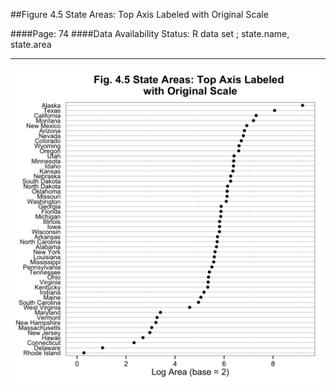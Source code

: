 ##Figure 4.5 State Areas: Top Axis Labeled with Original Scale

####Page: 74
####Data Availability Status: R data set ; state.name, state.area
***
![`State Areas: Top Axis Labeled with Original Scale`](fig04-05_state-areas-top-axis-labeled-with-original-scale.png)


